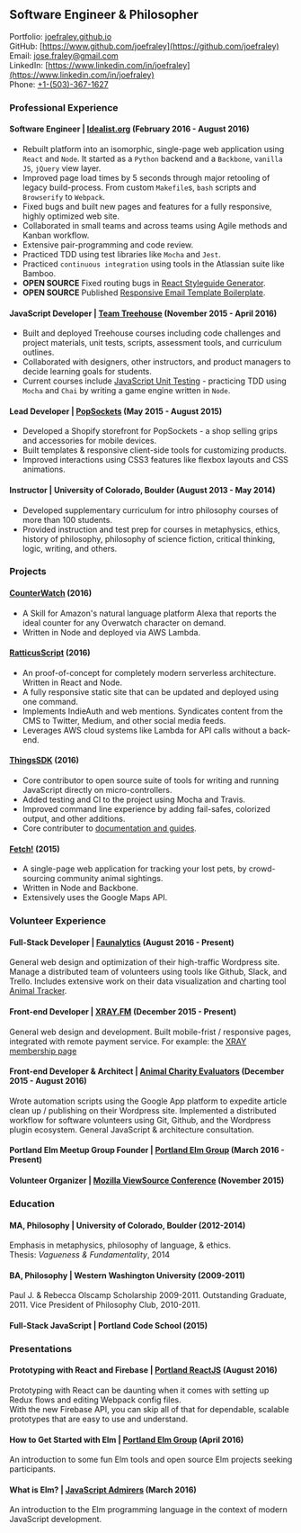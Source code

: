 ## Software Engineer & Philosopher  
Portfolio: [joefraley.github.io](https://joefraley.github.io)  
GitHub: [https://www.github.com/joefraley](https://github.com/joefraley)  
Email: [jose.fraley@gmail.com](mailto:jose.fraley@gmail.com)  
LinkedIn: [https://www.linkedin.com/in/joefraley](https://www.linkedin.com/in/joefraley)  
Phone: [+1-(503)-367-1627](tel:+1-503-367-1627)  

### Professional Experience  
#### Software Engineer |  [Idealist.org](http://www.idealist.org) (February 2016 - August 2016)
+ Rebuilt platform into an isomorphic, single-page web application using `React` and `Node`. It started as a `Python` backend and a `Backbone`, `vanilla JS`, `jQuery` view layer.  
+ Improved page load times by 5 seconds through major retooling of legacy build-process. From custom `Makefile`s, `bash` scripts and `Browserify` to `Webpack`.  
+ Fixed bugs and built new pages and features for a fully responsive, highly  optimized web site.  
+ Collaborated in small teams and across teams using Agile methods and Kanban workflow.  
+ Extensive pair-programming and code review.  
+ Practiced TDD using test libraries like `Mocha` and `Jest`.  
+ Practiced `continuous integration` using tools in the Atlassian suite like Bamboo.  
+ **OPEN SOURCE** Fixed routing bugs in [React Styleguide Generator](https://github.com/pocotan001/react-styleguide-generator).  
+ **OPEN SOURCE** Published [Responsive Email Template Boilerplate](https://github.com/joefraley/responsive-email-template-boilerplate).  

#### JavaScript Developer | [Team Treehouse](https://www.teamtreehouse.com/) (November 2015 - April 2016)  
+ Built and deployed Treehouse courses including code challenges and project materials, unit tests, scripts, assessment tools, and curriculum outlines.  
+ Collaborated with designers, other instructors, and product managers to decide learning goals for students.  
+ Current courses include [JavaScript Unit Testing](https://teamtreehouse.com/library/javascript-unit-testing) - practicing TDD using `Mocha` and `Chai` by writing a game engine written in `Node`.

#### Lead Developer | [PopSockets](https://www.popsockets.com) (May 2015 - August 2015)  
+ Developed a Shopify storefront for PopSockets - a shop selling grips and accessories for mobile devices.  
+ Built templates & responsive client-side tools for customizing products. 
+ Improved interactions using CSS3 features like flexbox layouts and CSS animations.  

#### Instructor | University of Colorado, Boulder (August 2013 - May 2014)  
+ Developed supplementary curriculum for intro philosophy courses of more than 100 students.  
+ Provided instruction and test prep for courses in metaphysics, ethics, history of philosophy, philosophy of science fiction, critical thinking, logic, writing, and others.

### Projects  
#### [CounterWatch](http://www.alexaskillstore.com/other/watchcounter/39162) (2016)
+ A Skill for Amazon's natural language platform Alexa that reports the ideal counter for any Overwatch character on demand.  
+ Written in Node and deployed via AWS Lambda.

#### [RatticusScript](https://www.ratticusscript.com) (2016)
+ An proof-of-concept for completely modern serverless architecture. Written in React and Node.  
+ A fully responsive static site that can be updated and deployed using one command.  
+ Implements IndieAuth and web mentions. Syndicates content from the CMS to Twitter, Medium, and other social media feeds.  
+ Leverages AWS cloud systems like Lambda for API calls without a back-end.

#### [ThingsSDK](https://github.com/thingsSDK/thingssdk-cli) (2016)
+ Core contributor to open source suite of tools for writing and running JavaScript directly on micro-controllers.  
+ Added testing and CI to the project using Mocha and Travis.  
+ Improved command line experience by adding fail-safes, colorized output, and other additions.  
+ Core contributer to [documentation and guides](https://guides.thingssdk.com/).  

#### [Fetch!](http://www.fetch.love) (2015)
+ A single-page web application for tracking your lost pets, by crowd-sourcing community animal sightings.  
+ Written in Node and Backbone.  
+ Extensively uses the Google Maps API.  

### Volunteer Experience  
#### Full-Stack Developer | [Faunalytics](https://faunalytics.org/) (August 2016 - Present)  
General web design and optimization of their high-traffic Wordpress site. Manage a distributed team of volunteers using tools like Github, Slack, and Trello. Includes extensive work on their data visualization and charting tool [Animal Tracker](https://faunalytics.org/animaltracker/).

#### Front-end Developer | [**XRAY.FM**](https://www.xray.fm) (December 2015 - Present)  
General web design and development. Built mobile-frist / responsive pages, integrated with remote payment service.   For example: the [XRAY membership page](http://xray.fm/membership)  

#### Front-end Developer & Architect | [Animal Charity Evaluators](https://www.animalcharityevaluators.org/) (December 2015 - August 2016)  
Wrote automation scripts using the Google App platform to expedite article clean up / publishing on their Wordpress site. Implemented a distributed workflow for software volunteers using Git, Github, and the Wordpress plugin ecosystem. General JavaScript & architecture consultation.  

#### Portland Elm Meetup Group Founder | [Portland Elm Group](https://www.meetup.com/portlandelm/) (March 2016 - Present)  

#### Volunteer Organizer | [Mozilla ViewSource Conference](https://viewsourceconf.org/) (November 2015)  

### Education   
#### MA, Philosophy | University of Colorado, Boulder (2012-2014)    
Emphasis in metaphysics, philosophy of language, & ethics.  
Thesis: *Vagueness & Fundamentality*, 2014  

#### BA, Philosophy | Western Washington University (2009-2011)    
Paul J. & Rebecca Olscamp Scholarship 2009-2011. Outstanding Graduate, 2011.  Vice President of Philosophy Club, 2010-2011.  

#### Full-Stack JavaScript | Portland Code School (2015)    

### Presentations  
#### Prototyping with React and Firebase | [Portland ReactJS](http://www.meetup.com/Portland-ReactJS/events/233069449/) (August 2016)  
Prototyping with React can be daunting when it comes with setting up Redux flows and editing Webpack config files.  
With the new Firebase API, you can skip all of that for dependable, scalable prototypes that are easy to use and understand.

#### How to Get Started with Elm | [Portland Elm Group](https://www.meetup.com/portlandelm/events/228818726/) (April 2016)  
An introduction to some fun Elm tools and open source Elm projects seeking participants.  

#### What is Elm? | [JavaScript Admirers](https://www.meetup.com/Portland-JavaScript-Admirers/photos/26839880/) (March 2016)  
An introduction to the Elm programming language in the context of modern JavaScript development.  
